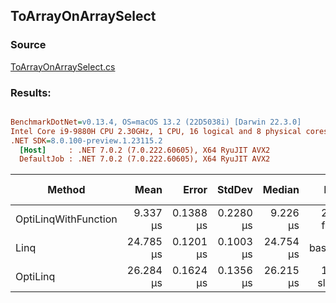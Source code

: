 ﻿## ToArrayOnArraySelect

### Source
[ToArrayOnArraySelect.cs](../../src/StructLinq.Benchmark/ToArrayOnArraySelect.cs)

### Results:
``` ini

BenchmarkDotNet=v0.13.4, OS=macOS 13.2 (22D5038i) [Darwin 22.3.0]
Intel Core i9-9880H CPU 2.30GHz, 1 CPU, 16 logical and 8 physical cores
.NET SDK=8.0.100-preview.1.23115.2
  [Host]     : .NET 7.0.2 (7.0.222.60605), X64 RyuJIT AVX2
  DefaultJob : .NET 7.0.2 (7.0.222.60605), X64 RyuJIT AVX2


```
|               Method |      Mean |     Error |    StdDev |    Median |        Ratio | RatioSD |   Gen0 |   Gen1 | Allocated | Alloc Ratio |
|--------------------- |----------:|----------:|----------:|----------:|-------------:|--------:|-------:|-------:|----------:|------------:|
| OptiLinqWithFunction |  9.337 μs | 0.1388 μs | 0.2280 μs |  9.226 μs | 2.64x faster |   0.07x | 4.7607 | 0.5951 |  39.09 KB |  1.00x less |
|                 Linq | 24.785 μs | 0.1201 μs | 0.1003 μs | 24.754 μs |     baseline |         | 4.7607 | 0.5798 |  39.13 KB |             |
|             OptiLinq | 26.284 μs | 0.1624 μs | 0.1356 μs | 26.215 μs | 1.06x slower |   0.01x | 4.7607 | 0.5798 |  39.09 KB |  1.00x less |
